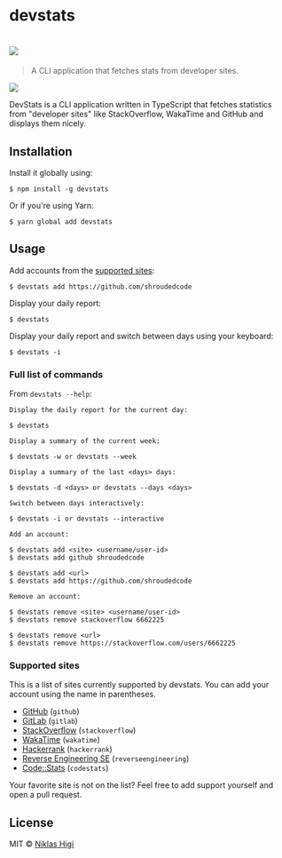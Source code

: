 # devstats

# ![](https://user-images.githubusercontent.com/29176678/44999492-f17d4a80-afbd-11e8-965d-feb70142ac01.png)

> A CLI application that fetches stats from developer sites.


[![](https://img.shields.io/npm/v/devstats.svg)](https://www.npmjs.com/package/devstats)


DevStats is a CLI application written in TypeScript that fetches statistics from "developer sites" like StackOverflow, WakaTime and GitHub and displays them nicely.

## Installation

Install it globally using:

```console
$ npm install -g devstats
```

Or if you're using Yarn:

```console
$ yarn global add devstats
```

## Usage

Add accounts from the [supported sites](#supported-sites):

```console
$ devstats add https://github.com/shroudedcode
```

Display your daily report:

```console
$ devstats
```

Display your daily report and switch between days using your keyboard:

```console
$ devstats -i
```

### Full list of commands

From `devstats --help`:

```console
Display the daily report for the current day:

$ devstats

Display a summary of the current week:

$ devstats -w or devstats --week

Display a summary of the last <days> days:

$ devstats -d <days> or devstats --days <days>

Switch between days interactively:

$ devstats -i or devstats --interactive

Add an account:

$ devstats add <site> <username/user-id>
$ devstats add github shroudedcode

$ devstats add <url>
$ devstats add https://github.com/shroudedcode

Remove an account:

$ devstats remove <site> <username/user-id>
$ devstats remove stackoverflow 6662225

$ devstats remove <url>
$ devstats remove https://stackoverflow.com/users/6662225
```

### Supported sites

This is a list of sites currently supported by devstats. You can add your account using the name in parentheses.

- [GitHub](https://github.com) (`github`)
- [GitLab](https://gitlab.com) (`gitlab`)
- [StackOverflow](https://stackoverflow.com) (`stackoverflow`)
- [WakaTime](https://wakatime.com) (`wakatime`)
- [Hackerrank](https://hackerrank.com) (`hackerrank`)
- [Reverse Engineering SE](https://reverseengineering.stackexchange.com) (`reverseengineering`)
- [Code::Stats](https://codestats.net) (`codestats`)

Your favorite site is not on the list? Feel free to add support yourself and open a pull request.

## License

MIT © [Niklas Higi](https://shroudedcode.com)
